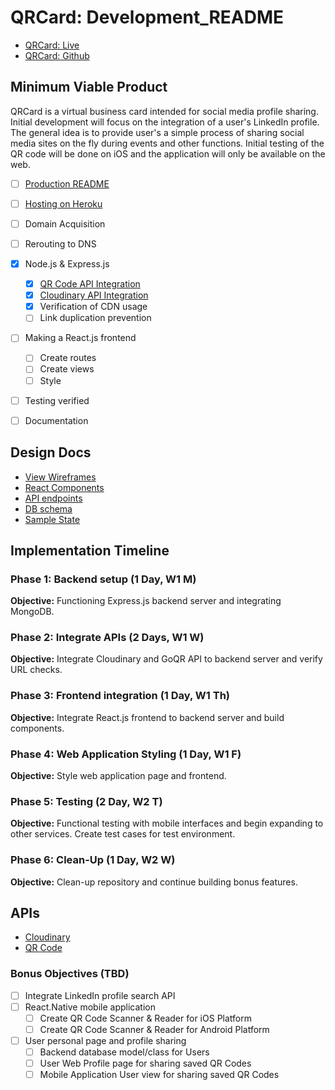 # QRCard: Development_README

- [QRCard: Live][Heroku]
- [QRCard: Github][Github]

[Heroku]: https://qrcard.com
[Github]: https://github.com/AkashSkySingh/QRCard
[QR API]: http://goqr.me/api/
[Cloudinary]: https://cloudinary.com/documentation/solution_overview

## Minimum Viable Product
QRCard is a virtual business card intended for social media profile sharing. Initial development will focus on the integration of a user's LinkedIn profile. The general idea is to provide user's a simple process of sharing social media sites on the fly during events and other functions. Initial testing of the QR code will be done on iOS and the application will only be available on the web.

- [ ] [Production README](../README.md)
- [ ] [Hosting on Heroku][heroku]
 - [ ] Domain Acquisition
 - [ ] Rerouting to DNS
- [X] Node.js & Express.js
  - [X] [QR Code API Integration][QR API]
  - [X] [Cloudinary API Integration][Cloudinary]
  - [X] Verification of CDN usage
  - [ ] Link duplication prevention
- [ ] Making a React.js frontend
  - [ ] Create routes
  - [ ] Create views
  - [ ] Style
- [ ] Testing verified
- [ ] Documentation


## Design Docs
* [View Wireframes][wireframes]
* [React Components][components]
* [API endpoints][api-endpoints]
* [DB schema][schema]
* [Sample State][sample-state]

[wireframes]: wireframes
[components]: component-hierarchy.md
[sample-state]: sample-state.md
[api-endpoints]: api-endpoints.md
[schema]: schema.md

## Implementation Timeline

### Phase 1: Backend setup (1 Day, W1 M)

**Objective:** Functioning Express.js backend server and integrating MongoDB.

### Phase 2: Integrate APIs (2 Days, W1 W)

**Objective:** Integrate Cloudinary and GoQR API to backend server and verify URL checks.

### Phase 3: Frontend integration (1 Day, W1 Th)

**Objective:** Integrate React.js frontend to backend server and build components.

### Phase 4: Web Application Styling (1 Day, W1 F)

**Objective:** Style web application page and frontend.

### Phase 5: Testing (2 Day, W2 T)

**Objective:** Functional testing with mobile interfaces and begin expanding to other services. Create test cases for test environment.

### Phase 6: Clean-Up (1 Day, W2 W)

**Objective:** Clean-up repository and continue building bonus features.

## APIs
- [Cloudinary][Cloudinary]
- [QR Code][QR API]

### Bonus Objectives (TBD)
- [ ] Integrate LinkedIn profile search API
- [ ] React.Native mobile application
  - [ ] Create QR Code Scanner & Reader for iOS Platform
  - [ ] Create QR Code Scanner & Reader for Android Platform
- [ ] User personal page and profile sharing
  - [ ] Backend database model/class for Users
  - [ ] User Web Profile page for sharing saved QR Codes
  - [ ] Mobile Application User view for sharing saved QR Codes
